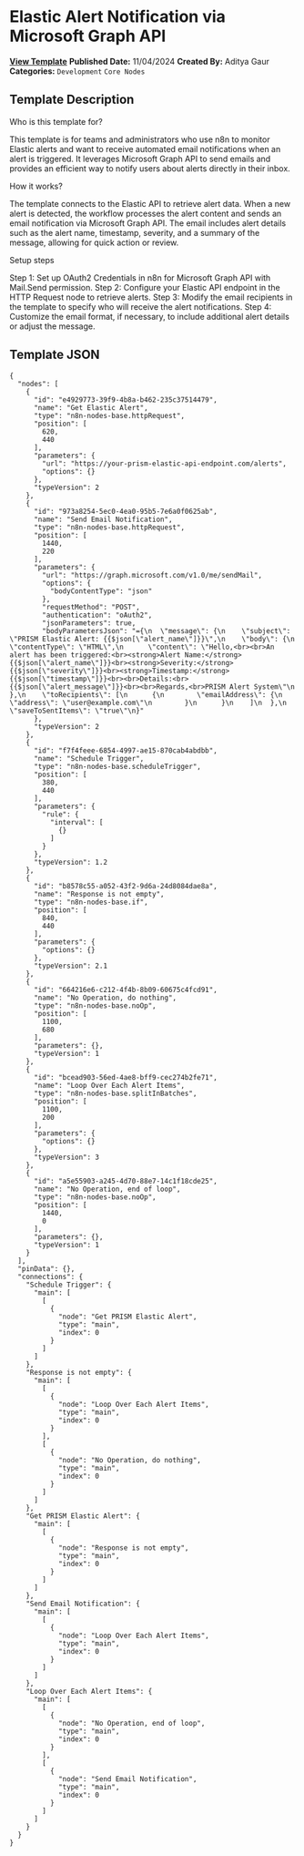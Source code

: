 # Elastic Alert Notification via Microsoft Graph API

**[View Template](https://n8n.io/workflows/2523-/)**  **Published Date:** 11/04/2024  **Created By:** Aditya Gaur  **Categories:** `Development` `Core Nodes`  

## Template Description

Who is this template for?

This template is for teams and administrators who use n8n to monitor Elastic alerts and want to receive automated email notifications when an alert is triggered. It leverages Microsoft Graph API to send emails and provides an efficient way to notify users about alerts directly in their inbox.

How it works?

The template connects to the Elastic API to retrieve alert data. When a new alert is detected, the workflow processes the alert content and sends an email notification via Microsoft Graph API. The email includes alert details such as the alert name, timestamp, severity, and a summary of the message, allowing for quick action or review.

Setup steps

Step 1: Set up OAuth2 Credentials in n8n for Microsoft Graph API with Mail.Send permission.
Step 2: Configure your Elastic API endpoint in the HTTP Request node to retrieve alerts.
Step 3: Modify the email recipients in the template to specify who will receive the alert notifications.
Step 4: Customize the email format, if necessary, to include additional alert details or adjust the message.

## Template JSON

```
{
  "nodes": [
    {
      "id": "e4929773-39f9-4b8a-b462-235c37514479",
      "name": "Get Elastic Alert",
      "type": "n8n-nodes-base.httpRequest",
      "position": [
        620,
        440
      ],
      "parameters": {
        "url": "https://your-prism-elastic-api-endpoint.com/alerts",
        "options": {}
      },
      "typeVersion": 2
    },
    {
      "id": "973a8254-5ec0-4ea0-95b5-7e6a0f0625ab",
      "name": "Send Email Notification",
      "type": "n8n-nodes-base.httpRequest",
      "position": [
        1440,
        220
      ],
      "parameters": {
        "url": "https://graph.microsoft.com/v1.0/me/sendMail",
        "options": {
          "bodyContentType": "json"
        },
        "requestMethod": "POST",
        "authentication": "oAuth2",
        "jsonParameters": true,
        "bodyParametersJson": "={\n  \"message\": {\n    \"subject\": \"PRISM Elastic Alert: {{$json[\"alert_name\"]}}\",\n    \"body\": {\n      \"contentType\": \"HTML\",\n      \"content\": \"Hello,<br><br>An alert has been triggered:<br><strong>Alert Name:</strong> {{$json[\"alert_name\"]}}<br><strong>Severity:</strong> {{$json[\"severity\"]}}<br><strong>Timestamp:</strong> {{$json[\"timestamp\"]}}<br><br>Details:<br>{{$json[\"alert_message\"]}}<br><br>Regards,<br>PRISM Alert System\"\n    },\n    \"toRecipients\": [\n      {\n        \"emailAddress\": {\n          \"address\": \"user@example.com\"\n        }\n      }\n    ]\n  },\n  \"saveToSentItems\": \"true\"\n}"
      },
      "typeVersion": 2
    },
    {
      "id": "f7f4feee-6854-4997-ae15-870cab4abdbb",
      "name": "Schedule Trigger",
      "type": "n8n-nodes-base.scheduleTrigger",
      "position": [
        380,
        440
      ],
      "parameters": {
        "rule": {
          "interval": [
            {}
          ]
        }
      },
      "typeVersion": 1.2
    },
    {
      "id": "b8578c55-a052-43f2-9d6a-24d8084dae8a",
      "name": "Response is not empty",
      "type": "n8n-nodes-base.if",
      "position": [
        840,
        440
      ],
      "parameters": {
        "options": {}
      },
      "typeVersion": 2.1
    },
    {
      "id": "664216e6-c212-4f4b-8b09-60675c4fcd91",
      "name": "No Operation, do nothing",
      "type": "n8n-nodes-base.noOp",
      "position": [
        1100,
        680
      ],
      "parameters": {},
      "typeVersion": 1
    },
    {
      "id": "bcead903-56ed-4ae8-bff9-cec274b2fe71",
      "name": "Loop Over Each Alert Items",
      "type": "n8n-nodes-base.splitInBatches",
      "position": [
        1100,
        200
      ],
      "parameters": {
        "options": {}
      },
      "typeVersion": 3
    },
    {
      "id": "a5e55903-a245-4d70-88e7-14c1f18cde25",
      "name": "No Operation, end of loop",
      "type": "n8n-nodes-base.noOp",
      "position": [
        1440,
        0
      ],
      "parameters": {},
      "typeVersion": 1
    }
  ],
  "pinData": {},
  "connections": {
    "Schedule Trigger": {
      "main": [
        [
          {
            "node": "Get PRISM Elastic Alert",
            "type": "main",
            "index": 0
          }
        ]
      ]
    },
    "Response is not empty": {
      "main": [
        [
          {
            "node": "Loop Over Each Alert Items",
            "type": "main",
            "index": 0
          }
        ],
        [
          {
            "node": "No Operation, do nothing",
            "type": "main",
            "index": 0
          }
        ]
      ]
    },
    "Get PRISM Elastic Alert": {
      "main": [
        [
          {
            "node": "Response is not empty",
            "type": "main",
            "index": 0
          }
        ]
      ]
    },
    "Send Email Notification": {
      "main": [
        [
          {
            "node": "Loop Over Each Alert Items",
            "type": "main",
            "index": 0
          }
        ]
      ]
    },
    "Loop Over Each Alert Items": {
      "main": [
        [
          {
            "node": "No Operation, end of loop",
            "type": "main",
            "index": 0
          }
        ],
        [
          {
            "node": "Send Email Notification",
            "type": "main",
            "index": 0
          }
        ]
      ]
    }
  }
}
```
